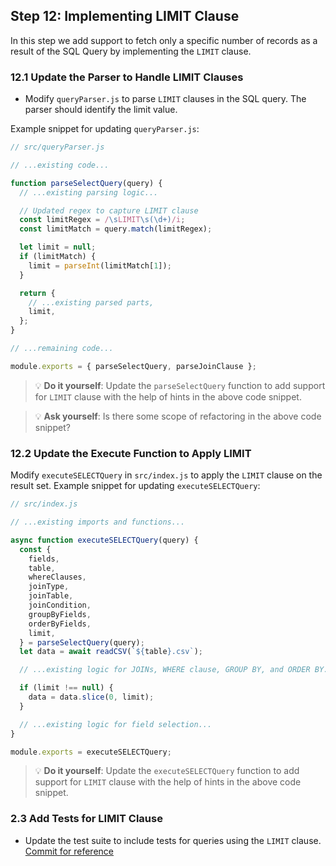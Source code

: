 ## Step 12: Implementing LIMIT Clause

In this step we add support to fetch only a specific number of records as a result of the SQL Query by implementing the `LIMIT` clause.

### 12.1 Update the Parser to Handle LIMIT Clauses

- Modify `queryParser.js` to parse `LIMIT` clauses in the SQL query.
  The parser should identify the limit value.

Example snippet for updating `queryParser.js`:

```javascript
// src/queryParser.js

// ...existing code...

function parseSelectQuery(query) {
  // ...existing parsing logic...

  // Updated regex to capture LIMIT clause
  const limitRegex = /\sLIMIT\s(\d+)/i;
  const limitMatch = query.match(limitRegex);

  let limit = null;
  if (limitMatch) {
    limit = parseInt(limitMatch[1]);
  }

  return {
    // ...existing parsed parts,
    limit,
  };
}

// ...remaining code...

module.exports = { parseSelectQuery, parseJoinClause };
```

> 💡 **Do it yourself**: Update the `parseSelectQuery` function to add support for `LIMIT` clause with the help of hints in the above code snippet.

> 💡 **Ask yourself**: Is there some scope of refactoring in the above code snippet?

### 12.2 Update the Execute Function to Apply LIMIT

Modify `executeSELECTQuery` in `src/index.js` to apply the `LIMIT` clause on the result set.
Example snippet for updating `executeSELECTQuery`:

```javascript
// src/index.js

// ...existing imports and functions...

async function executeSELECTQuery(query) {
  const {
    fields,
    table,
    whereClauses,
    joinType,
    joinTable,
    joinCondition,
    groupByFields,
    orderByFields,
    limit,
  } = parseSelectQuery(query);
  let data = await readCSV(`${table}.csv`);

  // ...existing logic for JOINs, WHERE clause, GROUP BY, and ORDER BY...

  if (limit !== null) {
    data = data.slice(0, limit);
  }

  // ...existing logic for field selection...
}

module.exports = executeSELECTQuery;
```

> 💡 **Do it yourself**: Update the `executeSELECTQuery` function to add support for `LIMIT` clause with the help of hints in the above code snippet.

### 2.3 Add Tests for LIMIT Clause

- Update the test suite to include tests for queries using the `LIMIT` clause. [Commit for reference](https://github.com/ChakshuGautam/stylusdb-sql/commit/fd5ce77fd91e80655072fc6348d19d426fd12673)
